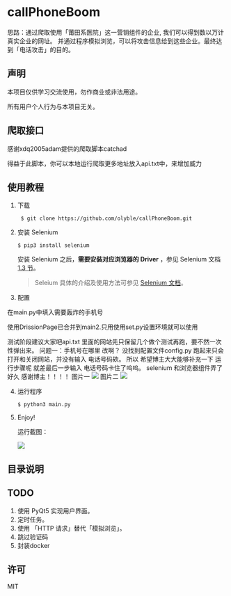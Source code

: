 
# callPhoneBoom
思路：通过爬取使用「莆田系医院」这一营销组件的企业,
我们可以得到数以万计真实企业的网址。
并通过程序模拟浏览，可以将攻击信息给到这些企业。最终达到「电话攻击」的目的。


## 声明
本项目仅供学习交流使用，勿作商业或非法用途。

所有用户个人行为与本项目无关。

## 爬取接口
感谢xdq2005adam提供的爬取脚本catchad

得益于此脚本，你可以本地运行爬取更多地址放入api.txt中，来增加威力

## 使用教程
1. 下载
    ```shell script
     $ git clone https://github.com/olyble/callPhoneBoom.git
    ```
2. 安装 Selenium
   ```shell script
   $ pip3 install selenium
   ```
   安装 Selenium 之后，**需要安装对应浏览器的 Driver** ，参见 Selenium 文档 [1.3 节](https://selenium-python.readthedocs.io/installation.html#drivers)。 
    >Seleium 具体的介绍及使用方法可参见 [Selenium 文档](https://selenium-python.readthedocs.io)。

3. 配置

  在main.py中填入需要轰炸的手机号
  
<!--     配置文件为`config.py`，参数说明如下：
   ```python
   """
   攻击对象信息
   """ 
   target = { 
       "phone": "13012345678",             # 手机号
       "name": "小小明",                    # 姓名
       "email": "xx@xx.xx",                # 邮箱
       "address": "宇宙银河太阳系地球村",     # 地址
       "comment": "你好 不会～"             # 留言信息
   }
   
   """
   参数设置
   """
   settings = {
       "times": 100,                 # 攻击次数
       "timeout": 5,                 # 超时
       "driver":webdriver.Firefox(), # 使用的 driver
   }
   ``` -->
   
   
  使用DrissionPage已合并到main2.只用使用set.py设置环境就可以使用

测试阶段建议大家吧api.txt 里面的网站先只保留几个做个测试再跑，要不然一次性弹出来。
问题一：手机号在哪里 改啊？ 没找到配置文件config.py
跑起来只会打开和关闭网站，并没有输入 电话号码欸。
所以 希望博主大大能够补充一下 运行步骤呢 就差最后一步输入 电话号码卡住了呜呜。 selenium 和浏览器组件弄了好久 感谢博主！！！！
图片一    ![]([https://res.cloudinary.com/dxl1idlr5/image/upload/v1675247958/2023/02/ce181419ab91f325ac208e188904538a.png](https://private-user-images.githubusercontent.com/109078329/313204687-67f12993-3b62-4fb2-83d7-9b19974e3f59.png?jwt=eyJhbGciOiJIUzI1NiIsInR5cCI6IkpXVCJ9.eyJpc3MiOiJnaXRodWIuY29tIiwiYXVkIjoicmF3LmdpdGh1YnVzZXJjb250ZW50LmNvbSIsImtleSI6ImtleTUiLCJleHAiOjE3MTIzMzMxNTcsIm5iZiI6MTcxMjMzMjg1NywicGF0aCI6Ii8xMDkwNzgzMjkvMzEzMjA0Njg3LTY3ZjEyOTkzLTNiNjItNGZiMi04M2Q3LTliMTk5NzRlM2Y1OS5wbmc_WC1BbXotQWxnb3JpdGhtPUFXUzQtSE1BQy1TSEEyNTYmWC1BbXotQ3JlZGVudGlhbD1BS0lBVkNPRFlMU0E1M1BRSzRaQSUyRjIwMjQwNDA1JTJGdXMtZWFzdC0xJTJGczMlMkZhd3M0X3JlcXVlc3QmWC1BbXotRGF0ZT0yMDI0MDQwNVQxNjAwNTdaJlgtQW16LUV4cGlyZXM9MzAwJlgtQW16LVNpZ25hdHVyZT1iZTA0NDBlN2RhYTdkMTIxZjA1MjRiYjcyM2NiOWY4OWNiNzFiZjNkYTc5Y2YxNmUxNzhmNTBlNDJlZWFhZTNkJlgtQW16LVNpZ25lZEhlYWRlcnM9aG9zdCZhY3Rvcl9pZD0wJmtleV9pZD0wJnJlcG9faWQ9MCJ9.54QEzKojTqByWB9rGS5MF5Ee836zBSBEnQEBfFi_o_o))
 图片二    ![]([https://res.cloudinary.com/dxl1idlr5/image/upload/v1675247958/2023/02/ce181419ab91f325ac208e188904538a.png](https://private-user-images.githubusercontent.com/109078329/313204705-2385e169-2318-4b7d-a5c4-3e48079cc103.png?jwt=eyJhbGciOiJIUzI1NiIsInR5cCI6IkpXVCJ9.eyJpc3MiOiJnaXRodWIuY29tIiwiYXVkIjoicmF3LmdpdGh1YnVzZXJjb250ZW50LmNvbSIsImtleSI6ImtleTUiLCJleHAiOjE3MTIzMzMxNTcsIm5iZiI6MTcxMjMzMjg1NywicGF0aCI6Ii8xMDkwNzgzMjkvMzEzMjA0NzA1LTIzODVlMTY5LTIzMTgtNGI3ZC1hNWM0LTNlNDgwNzljYzEwMy5wbmc_WC1BbXotQWxnb3JpdGhtPUFXUzQtSE1BQy1TSEEyNTYmWC1BbXotQ3JlZGVudGlhbD1BS0lBVkNPRFlMU0E1M1BRSzRaQSUyRjIwMjQwNDA1JTJGdXMtZWFzdC0xJTJGczMlMkZhd3M0X3JlcXVlc3QmWC1BbXotRGF0ZT0yMDI0MDQwNVQxNjAwNTdaJlgtQW16LUV4cGlyZXM9MzAwJlgtQW16LVNpZ25hdHVyZT1kNDBlNmJlYTc2NWViZmExZGI2YWQzYTE2NDBlNmQ0ZDJlNGI4OTc5MzA1YmZjMzQ5MzkwZTZlZjJkYzgwODZkJlgtQW16LVNpZ25lZEhlYWRlcnM9aG9zdCZhY3Rvcl9pZD0wJmtleV9pZD0wJnJlcG9faWQ9MCJ9.LkaS9HyGqTqTSpHDaL93Kr2BEPd60MgH5tWtjduh40k))


4. 运行程序
    ```shell script
    $ python3 main.py
    ```
5. Enjoy!

    运行截图：
    
    ![](https://res.cloudinary.com/dxl1idlr5/image/upload/v1675247958/2023/02/ce181419ab91f325ac208e188904538a.png)

## 目录说明


## TODO
1. 使用 PyQt5 实现用户界面。
2. 定时任务。
3. 使用 「HTTP 请求」替代「模拟浏览」。
4. 跳过验证码
5. 封装docker


## 许可
MIT
